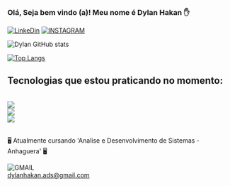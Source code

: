 ### Olá, Seja bem vindo (a)! Meu nome é Dylan Hakan ✋


[![LinkeDin](https://img.shields.io/badge/LinkedIn-0077B5?style=for-the-badge&logo=linkedin&logoColor=white)](https://www.linkedin.com/in/dylan-hakan-calvi-corr%C3%AAa-b48902253/)
[![INSTAGRAM](https://img.shields.io/badge/Instagram-E4405F?style=for-the-badge&logo=instagram&logoColor=white)](https://www.instagram.com/dylaan.hakan/)

![Dylan GitHub stats](https://github-readme-stats.vercel.app/api?username=DylanHakan&show_icons=true&theme=radical)<br/>

[![Top Langs](https://github-readme-stats.vercel.app/api/top-langs/?username=DylanHakan)](https://github.com/DylanHakan/github-readme-stats)<br/>

## Tecnologias que estou praticando no momento:

<div style="display: inline_block"><br/>
<img align= "center" al="html5" src="https://img.shields.io/badge/HTML5-E34F26?style=for-the-badge&logo=html5&logoColor=white">
</div>
<div style="display: inline_block">
<img align= "center" al="CSS3" src="https://img.shields.io/badge/CSS3-1572B6?style=for-the-badge&logo=css3&logoColor=white">
</div>
<div style="display: inline_block">
<img align= "center" al="JAVASCRIPT" src="https://img.shields.io/badge/JavaScript-323330?style=for-the-badge&logo=javascript&logoColor=F7DF1E">
</div><br/>

🖥️ Atualmente cursando 'Analise e Desenvolvimento de Sistemas - Anhaguera' 🖥️ <br/>



![GMAIL](https://img.shields.io/badge/Gmail-D14836?style=for-the-badge&logo=gmail&logoColor=white)<br/>
dylanhakan.ads@gmail.com


